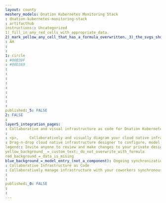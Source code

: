 ```yaml
---
layout: county 
meshery_models: Dnation Kubernetes Monitoring Stack
: dnation-kubernetes-monitoring-stack
: artifacthub
instructions:: Uncategorized
1)_fill_in_any_red_cells_with_appropriate_data.
2)_mark_yellow_any_cell_that_has_a_formula_overwritten._3)_the_svgs_shouldn't_have_xml_header_they_are_added_programmatically_through_workflows: Uncategorized
: AH
: 
: 
1: circle
: #00B39F
: #00D3A9
: 
: 
: 
: 
: 
: 
: 
: 
: 
published:_5: FALSE
2: FALSE
: 
layer5_integration_pages: 
: Collaborative and visual infrastructure as code for Dnation Kubernetes Monitoring Stack
: 
: <p>,     Collaboratively and visually diagram your cloud native infrastructure with GitOps-style pipeline integration. Design, test, and manage configuration your Kubernetes-based, containerized applications as a visual topology., </p>, <p>,     Looking for best practice cloud native design and deployment best practices? Choose from thousands of pre-built components in MeshMap. Choose from hundreds of ready-made design patterns by importing templates from Meshery Catalog or use our low code designer, MeshMap, to create and deploy your own cloud native infrastructure designs., </p>
: Drag-n-drop cloud native infrastructure designer to configure, model, and deploy your workloads.
legend:: Invite anyone to review and make changes to your private designs.
yellow_background__=_custom_text;_do_not_overwrite_with_formula
red_background_=_data_is_mising
blue_background_=_model_entry_(not_a_component): Ongoing synchronization of Kubernetes configuration and changes across any number of clusters.
: Collaborative Infrastructure as Code
: Collaboratively manage infrastructure with your coworkers synchronously sharing the same designs.
: 
: 
published:_0: FALSE
: 
: 
---
```

